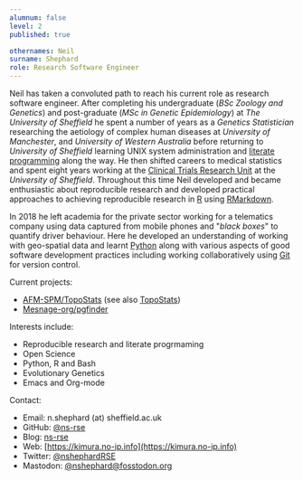 ```yaml
---
alumnum: false
level: 2
published: true

othernames: Neil
surname: Shephard
role: Research Software Engineer
---
```


Neil has taken a convoluted path to reach his current role as research software engineer. After completing his
undergraduate (_BSc Zoology and Genetics_) and post-graduate (_MSc in Genetic Epidemiology_) at _The University
of Sheffield_ he spent a number of years as a _Genetics Statistician_ researching the aetiology of complex human
diseases  at _University of Manchester_, and _University of Western Australia_ before returning to _University
of Sheffield_ learning UNIX system administration and [literate
programming](https://en.wikipedia.org/wiki/Literate_programming) along the way. He then shifted careers to medical
statistics and spent eight years working at the [Clinical Trials Research
Unit](https://www.sheffield.ac.uk/scharr/research/centres/ctru) at the _University of Sheffield_. Throughout this time
Neil developed and became enthusiastic about reproducible research and developed practical approaches to achieving
reproducible research in [R](https://www.r-project.org) using  [RMarkdown](https://rmarkdown.rstudio.com).

In 2018 he left academia for the private sector working for a telematics company using data captured from
mobile phones and "_black boxes_" to quantify driver behaviour. Here he developed an understanding of working
with geo-spatial data and learnt [Python](https://www.python.org) along with various aspects of good software
development practices including working collaboratively using [Git](https://git-scm.com) for version control.

Current projects:

* [AFM-SPM/TopoStats](https://github.com/AFM-SPM/TopoStats) (see also [TopoStats](https://pyne-lab.uk/topostats))
* [Mesnage-org/pgfinder](https://github.com/Mesnage-Org/pgfinder)

Interests include:

* Reproducible research and literate progrmaming
* Open Science
* Python, R and Bash
* Evolutionary Genetics
* Emacs and Org-mode

Contact:

* Email: n.shephard (at) sheffield.ac.uk
* GitHub: [@ns-rse](https://github.com/ns-rse/)
* Blog: [ns-rse](https://ns-rse.github.io/)
* Web: [https://kimura.no-ip.info](https://kimura.no-ip.info)
* Twitter: [@nshephardRSE](https://twitter.com/nshephardRSE)
* Mastodon: [@nshephard@fosstodon.org](https://fosstodon.org/@nshephard)
